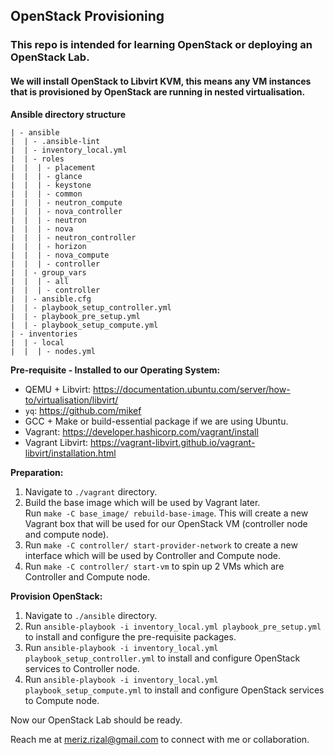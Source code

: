 ## OpenStack Provisioning

### This repo is intended for learning OpenStack or deploying an OpenStack Lab.
#### We will install OpenStack to Libvirt KVM, this means any VM instances that is provisioned by OpenStack are running in nested virtualisation.

**Ansible directory structure**
```
| - ansible
|  | - .ansible-lint
|  | - inventory_local.yml
|  | - roles
|  |  | - placement
|  |  | - glance
|  |  | - keystone
|  |  | - common
|  |  | - neutron_compute
|  |  | - nova_controller
|  |  | - neutron
|  |  | - nova
|  |  | - neutron_controller
|  |  | - horizon
|  |  | - nova_compute
|  |  | - controller
|  | - group_vars
|  |  | - all
|  |  | - controller
|  | - ansible.cfg
|  | - playbook_setup_controller.yml
|  | - playbook_pre_setup.yml
|  | - playbook_setup_compute.yml
| - inventories
|  | - local
|  |  | - nodes.yml
```

**Pre-requisite - Installed to our Operating System:**
- QEMU + Libvirt: https://documentation.ubuntu.com/server/how-to/virtualisation/libvirt/
- `yq`: https://github.com/mikef
- GCC + Make or build-essential package if we are using Ubuntu.
- Vagrant: https://developer.hashicorp.com/vagrant/install
- Vagrant Libvirt: https://vagrant-libvirt.github.io/vagrant-libvirt/installation.html


**Preparation:**
1. Navigate to `./vagrant` directory.
2. Build the base image which will be used by Vagrant later.<br>
Run `make -C base_image/ rebuild-base-image`. This will create a new Vagrant box that will be used for our OpenStack VM (controller node and compute node).
3. Run `make -C controller/ start-provider-network` to create a new interface which will be used by Controller and Compute node.
4. Run `make -C controller/ start-vm` to spin up 2 VMs which are Controller and Compute node.

**Provision OpenStack:**
1. Navigate to `./ansible` directory.
2. Run `ansible-playbook -i inventory_local.yml playbook_pre_setup.yml` to install and configure the pre-requisite packages.
3. Run `ansible-playbook -i inventory_local.yml playbook_setup_controller.yml` to install and configure OpenStack services to Controller node.
4. Run `ansible-playbook -i inventory_local.yml playbook_setup_compute.yml` to install and configure OpenStack services to Compute node.

Now our OpenStack Lab should be ready.

Reach me at meriz.rizal@gmail.com to connect with me or collaboration.